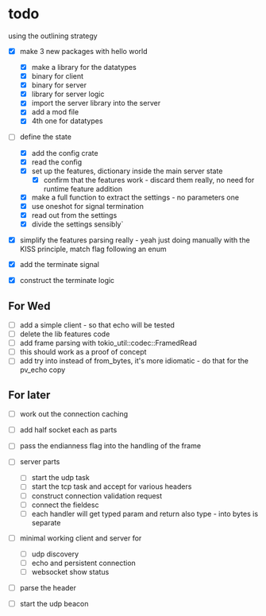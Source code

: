 

# todo

using the outlining strategy
- [x] make 3 new packages with hello world
    - [x] make a library for the datatypes
    - [x] binary for client
    - [x] binary for server
    - [x] library for server logic
    - [x] import the server library into the server
    - [x] add a mod file
    - [x] 4th one for datatypes

- [ ] define the state
  - [x] add the config crate
  - [x] read the config
  - [x] set up the features, dictionary inside the main server state
    - [x] confirm that the features work - discard them really, no need for runtime feature addition
  - [x] make a full function to extract the settings - no parameters one
  - [x] use oneshot for signal termination
  - [x] read out from the settings
  - [x] divide the settings sensibly`
- [x] simplify the features parsing really - yeah just doing manually with the KISS principle, match flag following an enum
- [x] add the terminate signal
- [x] construct the terminate logic


## For Wed
- [ ] add a simple client - so that echo will be tested
- [ ] delete the lib features code
- [ ] add frame parsing with tokio_util::codec::FramedRead
- [ ] this should work as a proof of concept
- [ ] add try into instead of from_bytes, it's more idiomatic - do that for the pv_echo copy

## For later
- [ ] work out the connection caching
- [ ] add half socket each as parts
- [ ] pass the endianness flag into the handling of the frame

- [ ] server parts
  - [ ] start the udp task
  - [ ] start the tcp task and accept for various headers
  - [ ] construct connection validation request
  - [ ] connect the fieldesc
  - [ ] each handler will get typed param and return also type - into bytes is separate
- [ ] minimal working client and server for
  - [ ] udp discovery
  - [ ] echo and persistent connection
  - [ ] websocket show status
- [ ] parse the header
- [ ] start the udp beacon

